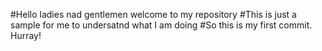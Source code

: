 #Hello ladies nad gentlemen welcome to my repository
#This is just a sample for me to undersatnd what I am doing
#So this is my first commit. Hurray!
